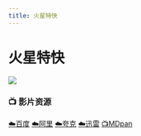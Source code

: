 ```yaml
---
title: 火星特快
---
```


# 火星特快
![](/image/火星特快.webp)

### 📺 影片资源 <Badge type="tip" text="乱耳飞舞字幕组" />

[☁️百度](https://pan.baidu.com/s/18yMjzzU3cplp8GaA7baFGQ?pwd=yv8i)  [☁️阿里](https://www.alipan.com/s/JMndpsBBHZA)  [☁️夸克](https://pan.quark.cn/s/2725c41fe7f8#/list/share)  [☁️迅雷](https://pan.xunlei.com/s/VNxh-87PyfF6Z7TzMuEuAcqnA1?pwd=ptps#)  [📺MDpan](https://pan.mdsub.top/zh-CN/%E7%81%AB%E6%98%9F%E7%89%B9%E5%BF%AB/)